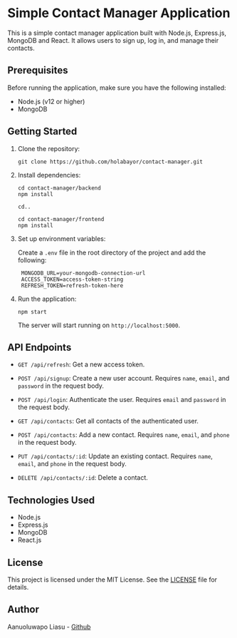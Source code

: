 # Simple Contact Manager Application

This is a simple contact manager application built with Node.js, Express.js, MongoDB and React. It allows users to sign up, log in, and manage their contacts.

## Prerequisites

Before running the application, make sure you have the following installed:

- Node.js (v12 or higher)
- MongoDB

## Getting Started

1. Clone the repository:

   ```
   git clone https://github.com/holabayor/contact-manager.git
   ```

2. Install dependencies:

   ```
   cd contact-manager/backend
   npm install

   cd.. 

   cd contact-manager/frontend
   npm install
   ```

3. Set up environment variables:

   Create a `.env` file in the root directory of the project and add the following:

   ```
	MONGODB_URL=your-mongodb-connection-url
	ACCESS_TOKEN=access-token-string
	REFRESH_TOKEN=refresh-token-here
   ```

4. Run the application:

   ```
   npm start
   ```

   The server will start running on `http://localhost:5000`.

## API Endpoints

- `GET /api/refresh`: Get a new access token.

- `POST /api/signup`: Create a new user account. Requires `name`, `email`, and `password` in the request body.

- `POST /api/login`: Authenticate the user. Requires `email` and `password` in the request body.

- `GET /api/contacts`: Get all contacts of the authenticated user.

- `POST /api/contacts`: Add a new contact. Requires `name`, `email`, and `phone` in the request body.

- `PUT /api/contacts/:id`: Update an existing contact. Requires `name`, `email`, and `phone` in the request body.

- `DELETE /api/contacts/:id`: Delete a contact.

## Technologies Used

- Node.js
- Express.js
- MongoDB
- React.js

## License

This project is licensed under the MIT License. See the [LICENSE](LICENSE) file for details.

## Author

Aanuoluwapo Liasu - [Github](https://github.com/holabayor)
